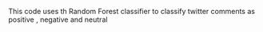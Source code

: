 This code uses th Random Forest classifier to classify twitter comments as positive , negative and neutral
